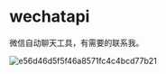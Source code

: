 # wechatapi
微信自动聊天工具，有需要的联系我。

![e56d46d5f5f46a8571fc4c4bcd77b21](https://user-images.githubusercontent.com/108315541/176095019-d855257f-ee60-4210-a7bb-142c2d9d432d.jpg)

